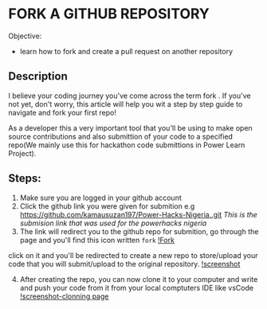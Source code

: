 # FORK A GITHUB REPOSITORY

Objective:

- learn how to fork and create a pull request on another repository

## Description

I believe your coding journey you've come across the term fork . If you've not yet, don't worry, this article will help you wit a step by step guide to navigate and fork your first repo!

As a developer this a very important tool that you'll be using to make open source contributions and also submittion of your code to a specified repo(We mainly use this for hackathon code submittions in Power Learn Project).

## Steps:

1. Make sure you are logged in your github account
2. Click the github link you were given for submition e.g https://github.com/kamausuzan197/Power-Hacks-Nigeria..git *This is the submision link that was used for the powerhacks nigeria*
3. The link will redirect you to the github repo for submition, go through the page and you'll find this icon written `fork`
[!Fork](fork.com)

click on it and you'll be redirected to create a new repo to store/upload your code that you will submit/upload to the original repository.
[!screenshot](creating-repo.png)

4. After creating the repo, you can now clone it to your computer and write and push your code from it from your local comptuters IDE like vsCode
[!screenshot-clonning page](github.com/ochieng/demo)